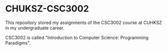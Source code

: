 # CHUKSZ-CSC3002
This repository stored my assignments of the CSC3002 course at CUHKSZ in my undergraduate career.

CSC3002 is called "Introduction to Computer Science: Programming Paradigms​".
